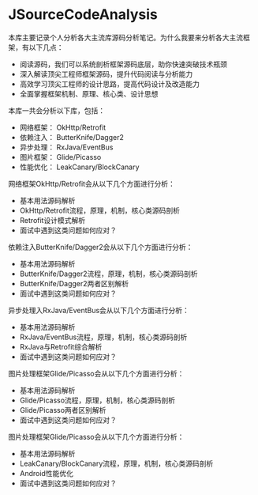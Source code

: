 # JSourceCodeAnalysis
本库主要记录个人分析各大主流库源码分析笔记。为什么我要来分析各大主流框架，有以下几点：
- 阅读源码，我们可以系统剖析框架源码底层，助你快速突破技术瓶颈
- 深入解读顶尖工程师框架源码，提升代码阅读与分析能力
- 高效学习顶尖工程师的设计思路，提高代码设计及改造能力
- 全面掌握框架机制、原理、核心类、设计思想

本库一共会分析以下库，包括：
- 网络框架： OkHttp/Retrofit
- 依赖注入： ButterKnife/Dagger2
- 异步处理： RxJava/EventBus
- 图片框架： Glide/Picasso
- 性能优化： LeakCanary/BlockCanary

网络框架OkHttp/Retrofit会从以下几个方面进行分析：
- 基本用法源码解析
- OkHttp/Retrofit流程，原理，机制，核心类源码剖析
- Retrofit设计模式解析
- 面试中遇到这类问题如何应对？

依赖注入ButterKnife/Dagger2会从以下几个方面进行分析：
- 基本用法源码解析
- ButterKnife/Dagger2流程，原理，机制，核心类源码剖析
- ButterKnife/Dagger2两者区别解析
- 面试中遇到这类问题如何应对？

异步处理入RxJava/EventBus会从以下几个方面进行分析：
- 基本用法源码解析
- RxJava/EventBus流程，原理，机制，核心类源码剖析
- RxJava与Retrofit综合解析
- 面试中遇到这类问题如何应对？

图片处理框架Glide/Picasso会从以下几个方面进行分析：
- 基本用法源码解析
- Glide/Picasso流程，原理，机制，核心类源码剖析
- Glide/Picasso两者区别解析
- 面试中遇到这类问题如何应对？

图片处理框架Glide/Picasso会从以下几个方面进行分析：
- 基本用法源码解析
- LeakCanary/BlockCanary流程，原理，机制，核心类源码剖析
- Android性能优化
- 面试中遇到这类问题如何应对？



